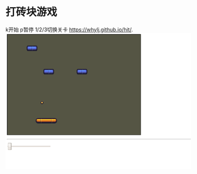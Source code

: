 # 打砖块游戏
k开始
p暂停
1/2/3切换关卡
https://whylj.github.io/hit/.
<br/> 
![index](https://github.com/whylj/hit/raw/master/img/hit.PNG)
